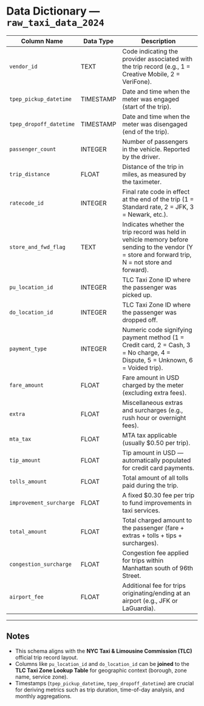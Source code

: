# Data Dictionary — `raw_taxi_data_2024`

| **Column Name** | **Data Type** | **Description** |
|------------------|---------------|------------------|
| `vendor_id` | TEXT | Code indicating the provider associated with the trip record (e.g., 1 = Creative Mobile, 2 = VeriFone). |
| `tpep_pickup_datetime` | TIMESTAMP | Date and time when the meter was engaged (start of the trip). |
| `tpep_dropoff_datetime` | TIMESTAMP | Date and time when the meter was disengaged (end of the trip). |
| `passenger_count` | INTEGER | Number of passengers in the vehicle. Reported by the driver. |
| `trip_distance` | FLOAT | Distance of the trip in miles, as measured by the taximeter. |
| `ratecode_id` | INTEGER | Final rate code in effect at the end of the trip (1 = Standard rate, 2 = JFK, 3 = Newark, etc.). |
| `store_and_fwd_flag` | TEXT | Indicates whether the trip record was held in vehicle memory before sending to the vendor (Y = store and forward trip, N = not store and forward). |
| `pu_location_id` | INTEGER | TLC Taxi Zone ID where the passenger was picked up. |
| `do_location_id` | INTEGER | TLC Taxi Zone ID where the passenger was dropped off. |
| `payment_type` | INTEGER | Numeric code signifying payment method (1 = Credit card, 2 = Cash, 3 = No charge, 4 = Dispute, 5 = Unknown, 6 = Voided trip). |
| `fare_amount` | FLOAT | Fare amount in USD charged by the meter (excluding extra fees). |
| `extra` | FLOAT | Miscellaneous extras and surcharges (e.g., rush hour or overnight fees). |
| `mta_tax` | FLOAT | MTA tax applicable (usually $0.50 per trip). |
| `tip_amount` | FLOAT | Tip amount in USD — automatically populated for credit card payments. |
| `tolls_amount` | FLOAT | Total amount of all tolls paid during the trip. |
| `improvement_surcharge` | FLOAT | A fixed $0.30 fee per trip to fund improvements in taxi services. |
| `total_amount` | FLOAT | Total charged amount to the passenger (fare + extras + tolls + tips + surcharges). |
| `congestion_surcharge` | FLOAT | Congestion fee applied for trips within Manhattan south of 96th Street. |
| `airport_fee` | FLOAT | Additional fee for trips originating/ending at an airport (e.g., JFK or LaGuardia). |

---

## Notes
- This schema aligns with the **NYC Taxi & Limousine Commission (TLC)** official trip record layout.  
- Columns like `pu_location_id` and `do_location_id` can be **joined** to the **TLC Taxi Zone Lookup Table** for geographic context (borough, zone name, service zone).  
- Timestamps (`tpep_pickup_datetime`, `tpep_dropoff_datetime`) are crucial for deriving metrics such as trip duration, time-of-day analysis, and monthly aggregations.
